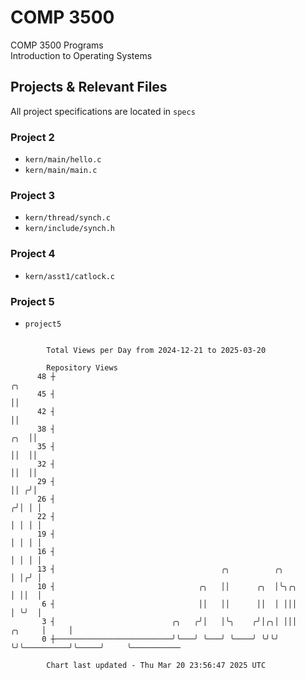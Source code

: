 # COMP 3500
COMP 3500 Programs  
Introduction to Operating Systems  
## Projects & Relevant Files
All project specifications are located in `specs`
### Project 2
- `kern/main/hello.c`
- `kern/main/main.c`
### Project 3
- `kern/thread/synch.c`
- `kern/include/synch.h`
### Project 4
- `kern/asst1/catlock.c`
### Project 5
- `project5`

```

        Total Views per Day from 2024-12-21 to 2025-03-20

        Repository Views
      48 ┼                                                                            ╭╮
      45 ┤                                                                            ││
      42 ┤                                                                            ││
      38 ┤                                                                        ╭╮  ││
      35 ┤                                                                        ││  ││
      32 ┤                                                                        ││  ││
      29 ┤                                                                        ││ ╭╯│
      26 ┤                                                                       ╭╯│ │ │
      22 ┤                                                                       │ │ │ │
      19 ┤                                                                       │ │ │ │
      16 ┤                                                                       │ │ │ │
      13 ┤                                     ╭╮          ╭╮                    │ │╭╯ │
      10 ┤                                ╭╮   ││      ╭╮  │╰╮╭╮                 │ ││  │
       6 ┤                                ││   ││      ││  │ │││                 │ ╰╯  │
       3 ┤                          ╭╮   ╭╯│   │╰╮    ╭╯│╭╮│ │││          ╭╮     │     │
       0 ┼──────────────────────────╯╰───╯ ╰───╯ ╰────╯ ╰╯╰╯ ╰╯╰──────────╯╰─────╯     ╰───────────

        Chart last updated - Thu Mar 20 23:56:47 2025 UTC
        
```
